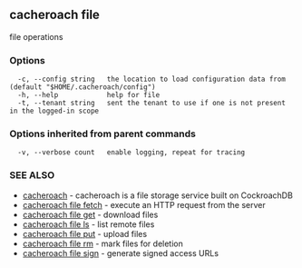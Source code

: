 ## cacheroach file

file operations

### Options

```
  -c, --config string   the location to load configuration data from (default "$HOME/.cacheroach/config")
  -h, --help            help for file
  -t, --tenant string   sent the tenant to use if one is not present in the logged-in scope
```

### Options inherited from parent commands

```
  -v, --verbose count   enable logging, repeat for tracing
```

### SEE ALSO

* [cacheroach](cacheroach.md)	 - cacheroach is a file storage service built on CockroachDB
* [cacheroach file fetch](cacheroach_file_fetch.md)	 - execute an HTTP request from the server
* [cacheroach file get](cacheroach_file_get.md)	 - download files
* [cacheroach file ls](cacheroach_file_ls.md)	 - list remote files
* [cacheroach file put](cacheroach_file_put.md)	 - upload files
* [cacheroach file rm](cacheroach_file_rm.md)	 - mark files for deletion
* [cacheroach file sign](cacheroach_file_sign.md)	 - generate signed access URLs

